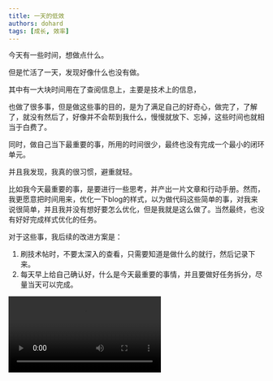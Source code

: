 ```yaml
---
title: 一天的低效
authors: dohard
tags: [成长, 效率]
---
```


今天有一些时间，想做点什么。

但是忙活了一天，发现好像什么也没有做。

其中有一大块时间用在了查阅信息上，主要是技术上的信息，

也做了很多事，但是做这些事的目的，是为了满足自己的好奇心，做完了，了解了，就没有然后了，好像并不会帮到我什么，慢慢就放下、忘掉，这些时间也就相当于白费了。

同时，做自己当下最重要的事，所用的时间很少，最终也没有完成一个最小的闭环单元。

并且我发现，我真的很习惯，避重就轻。

比如我今天最重要的事，是要进行一些思考，并产出一片文章和行动手册。然而，我更愿意把时间用来，优化一下blog的样式，以为做代码这些简单的事，对我来说很简单，并且我并没有想好要怎么优化，但是我就是这么做了。当然最终，也没有好好完成样式优化的任务。

对于这些事，我后续的改进方案是：

1. 刷技术帖时，不要太深入的查看，只需要知道是做什么的就行，然后记录下来。
2. 每天早上给自己确认好，什么是今天最重要的事情，并且要做好任务拆分，尽量当天可以完成。

<video src="https://v3-weba.douyinvod.com/0eafddd95c737aa2d99d4c56678b064b/66456c7d/video/tos/cn/tos-cn-ve-15/oYgRYteFNckhfSeAeOWDj6fmwAeenYfBCgvgAyA/?a=6383&ch=10010&cr=3&dr=0&lr=all&cd=0%7C0%7C0%7C3&cv=1&br=384&bt=384&cs=2&ds=6&ft=GTeMyqDMffPdXP~ka1zNvAq-antLjrKhqcb.RkacjoM_ejVhWL6&mime_type=video_mp4&qs=14&rc=OzY0OzY6aGlmZDY2Ojw6ZEBpM2hseTU6ZmpqcTMzNGkzM0BfM2I0YTBgNmIxXmAzLzNeYSNoYzBhcjQwNmtgLS1kLWFzcw%3D%3D&btag=c0000e00028000&cquery=100z_100a_101r_100B_100x&dy_q=1715822090&feature_id=dec2d6edfe74ecea2a80c1ae009983f4&l=2024051609145096823A3988BF6C4B3227" controls="controls"></video>
